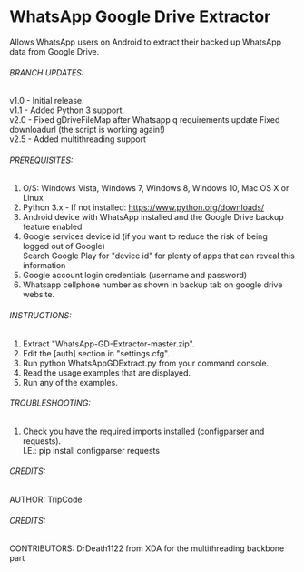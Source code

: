 # WhatsApp Google Drive Extractor
Allows WhatsApp users on Android to extract their backed up WhatsApp data from Google Drive.  

###### BRANCH UPDATES:
v1.0 - Initial release.  
v1.1 - Added Python 3 support.  
v2.0 - Fixed gDriveFileMap after Whatsapp q requirements update
       Fixed downloadurl (the script is working again!)    
v2.5 - Added multithreading support


###### PREREQUISITES:
 1. O/S: Windows Vista, Windows 7, Windows 8, Windows 10, Mac OS X or Linux  
 2. Python 3.x - If not installed: https://www.python.org/downloads/  
 3. Android device with WhatsApp installed and the Google Drive backup feature enabled  
 4. Google services device id (if you want to reduce the risk of being logged out of Google)  
     Search Google Play for "device id" for plenty of apps that can reveal this information  
 5. Google account login credentials (username and password)  
 6. Whatsapp cellphone number as shown in backup tab on google drive website.


###### INSTRUCTIONS:
 1. Extract "WhatsApp-GD-Extractor-master.zip".  
 2. Edit the [auth] section in "settings.cfg".  
 3. Run python WhatsAppGDExtract.py from your command console.  
 4. Read the usage examples that are displayed.  
 5. Run any of the examples.  
 

###### TROUBLESHOOTING:
 1. Check you have the required imports installed (configparser and requests).  
     I.E.: pip install configparser requests  


###### CREDITS:
 AUTHOR: TripCode  

###### CREDITS:
 CONTRIBUTORS: DrDeath1122 from XDA for the multithreading backbone part
